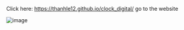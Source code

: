 Click here: https://thanhle12.github.io/clock_digital/ go to the website

![image](https://github.com/Thanhle12/clock_digital/assets/96683704/795f4fc1-5cb7-4d79-9987-f93219fcde88)
